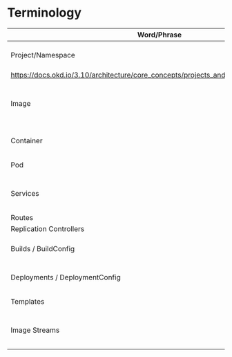 # Terminology

|Word/Phrase|Definition|
|---|:---|
|Project/Namespace|A mechanism to scope resources inside a cluster. It allows a community of users to organize and manage their content in isolation from other communities, with admin, edit, or view access to OpenShift objects in the project.
https://docs.okd.io/3.10/architecture/core_concepts/projects_and_users.html#namespaces|
|Image|A binary that includes all of the requirements for running a single container, as well as metadata describing its needs and capabilities. Containers in OCP are based on Docker-formatted container images. (https://docs.okd.io/3.10/architecture/core_concepts/containers_and_images.html#docker-images) |
|Container|Lightweight mechanisms for isolating running processes so that they are limited to interacting with only their designated resources. (https://docs.okd.io/3.10/architecture/core_concepts/containers_and_images.html#containers)|
|Pod|One or more containers deployed together on one host. The smallest compute unit that can be defined, deployed, and managed.|
|Services|A service serves as an internal load balancer. It identifies a set of replicated pods in order to proxy the connections it receives to them. Services are assigned an IP address and port pair that proxy to an appropriate backing pod. It uses a label selector to find all the containers running that provide a certain network service on a certain port.|
|Routes|Exposes a service at a hostname so that external clients can reach it by name.|
|Replication Controllers|Ensures that a specified number of replicas of a pod are running at all times.|
|Builds / BuildConfig|A build is the process of transforming input parameters or source code into a runnable image. A build configuration describes a single build definition and a set of triggers for when a new build should be created.|
|Deployments / DeploymentConfig|A deployment creates a new replication controller and lets it start up pods, with additional options in the DeploymentConfig object for transitioning from existing image deployments to new ones.|
|Templates|A set of objects that can be parameterized and processed to produce a list of objects for creation by OCP (ex. Services, build configurations, deployment configurations, etc.).|
|Image Streams|An image stream comprises any number of Docker-formatted container images identified by tags. They can be used to automatically perform an action when new images are created (ex. builds can watch an image stream to receive notifications when new images are added and perform a build).|
